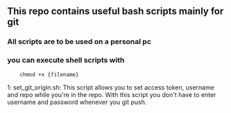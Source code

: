 
## This repo contains useful bash scripts mainly for git


### All scripts are to be used on a personal pc


### you can execute shell scripts with
		chmod +x {filename}


1: set_git_origin.sh: This script allows you to set access token, username and repo while you're in the repo. With this script you don't have to enter username and password whenever you git push.
